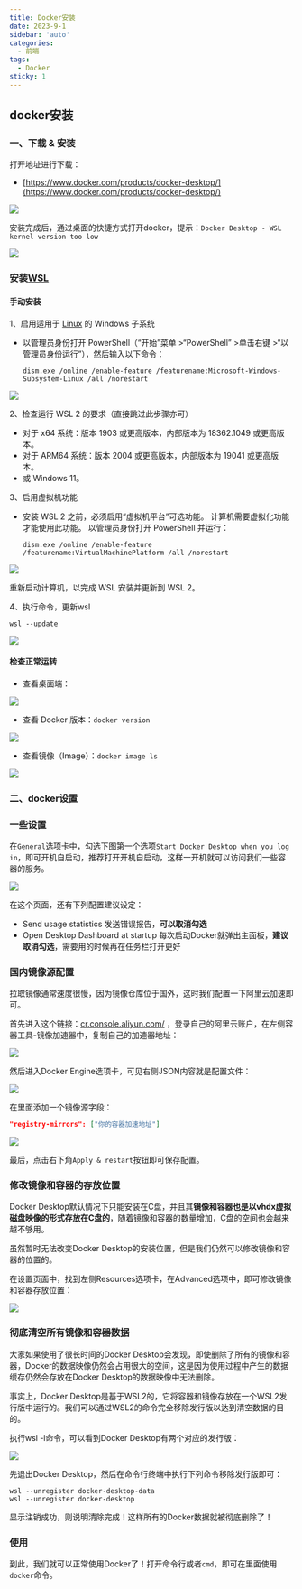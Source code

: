 ```yaml
---
title: Docker安装
date: 2023-9-1
sidebar: 'auto'
categories:
  - 前端
tags:
  - Docker
sticky: 1
---
```


## docker安装

### 一、下载 & 安装

打开地址进行下载：

- [https://www.docker.com/products/docker-desktop/](https://www.docker.com/products/docker-desktop/)

![](/images/docker/dockerInstall.png)

安装完成后，通过桌面的快捷方式打开docker，提示：`Docker Desktop - WSL kernel version too low`

![](/images/docker/dockerError.png)

### 安装[WSL](https://so.csdn.net/so/search?q=WSL&spm=1001.2101.3001.7020)

#### 手动安装

1、启用适用于 [Linux](https://so.csdn.net/so/search?q=Linux&spm=1001.2101.3001.7020) 的 Windows 子系统

- 以管理员身份打开 PowerShell（“开始”菜单 >“PowerShell” >单击右键 >“以管理员身份运行”），然后输入以下命令：

  ```shell
  dism.exe /online /enable-feature /featurename:Microsoft-Windows-Subsystem-Linux /all /norestart
  ```

![](/images/docker/dockerInstallSuccess.png)

2、检查运行 WSL 2 的要求（直接跳过此步骤亦可）

- 对于 x64 系统：版本 1903 或更高版本，内部版本为 18362.1049 或更高版本。
- 对于 ARM64 系统：版本 2004 或更高版本，内部版本为 19041 或更高版本。
- 或 Windows 11。

3、启用虚拟机功能

- 安装 WSL 2 之前，必须启用“虚拟机平台”可选功能。 计算机需要虚拟化功能才能使用此功能。
  以管理员身份打开 PowerShell 并运行：

  ```shell
  dism.exe /online /enable-feature /featurename:VirtualMachinePlatform /all /norestart
  ```

![](/images/docker/dockerWSLSuccess.png)

重新启动计算机，以完成 WSL 安装并更新到 WSL 2。

4、执行命令，更新wsl

```shell
wsl --update
```

![](/images/docker/dockerUpdate.png)

#### 检查正常运转

- 查看桌面端：

![](/images/docker/dockerApk.png)

- 查看 Docker 版本：`docker version`

![](/images/docker/dockerVersion.png)

- 查看镜像（Image）：`docker image ls`

![](/images/docker/dockerImageLs.png)

### 二、docker设置

### 一些设置

在`General`选项卡中，勾选下图第一个选项`Start Docker Desktop when you log in`，即可开机自启动，推荐打开开机自启动，这样一开机就可以访问我们一些容器的服务。

![](/images/docker/dockerSetting.png)

在这个页面，还有下列配置建议设定：

- Send usage statistics 发送错误报告，**可以取消勾选**
- Open Desktop Dashboard at startup 每次启动Docker就弹出主面板，**建议取消勾选**，需要用的时候再在任务栏打开更好

### 国内镜像源配置

拉取镜像通常速度很慢，因为镜像仓库位于国外，这时我们配置一下阿里云加速即可。

首先进入这个链接：[cr.console.aliyun.com/](https://link.juejin.cn/?target=https%3A%2F%2Fcr.console.aliyun.com%2F) ，登录自己的阿里云账户，在左侧容器工具-镜像加速器中，复制自己的加速器地址：

![](/images/docker/dockerAli.png)

然后进入Docker Engine选项卡，可见右侧JSON内容就是配置文件：

![](/images/docker/dockerSetting1.png)

在里面添加一个镜像源字段：

```json
"registry-mirrors": ["你的容器加速地址"]
```

![](/images/docker/dockerSetting2.png)

最后，点击右下角`Apply & restart`按钮即可保存配置。

### 修改镜像和容器的存放位置

Docker Desktop默认情况下只能安装在C盘，并且其**镜像和容器也是以vhdx虚拟磁盘映像的形式存放在C盘的**，随着镜像和容器的数量增加，C盘的空间也会越来越不够用。

虽然暂时无法改变Docker Desktop的安装位置，但是我们仍然可以修改镜像和容器的位置的。

在设置页面中，找到左侧Resources选项卡，在Advanced选项中，即可修改镜像和容器存放位置：

![](/images/docker/dockerSetting3.png)

### 彻底清空所有镜像和容器数据

大家如果使用了很长时间的Docker Desktop会发现，即使删除了所有的镜像和容器，Docker的数据映像仍然会占用很大的空间，这是因为使用过程中产生的数据缓存仍然会存放在Docker Desktop的数据映像中无法删除。

事实上，Docker Desktop是基于WSL2的，它将容器和镜像存放在一个WSL2发行版中运行的。我们可以通过WSL2的命令完全移除发行版以达到清空数据的目的。

执行wsl -l命令，可以看到Docker Desktop有两个对应的发行版：

![](/images/docker/dockerWSLls.png)

先退出Docker Desktop，然后在命令行终端中执行下列命令移除发行版即可：

```shell
wsl --unregister docker-desktop-data
wsl --unregister docker-desktop
```

显示注销成功，则说明清除完成！这样所有的Docker数据就被彻底删除了！

### 使用

到此，我们就可以正常使用Docker了！打开命令行或者`cmd`，即可在里面使用`docker`命令。
